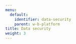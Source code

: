 ```yaml
---
menu:
  default:
    identifier: data-security
    parent: w-b-platform
title: Data security
weight: 3
---
```



